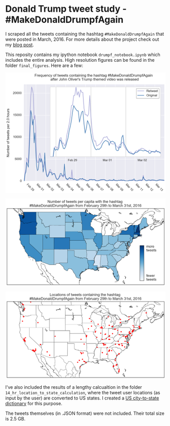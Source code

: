 # Donald Trump tweet study - #MakeDonaldDrumpfAgain
I scraped all the tweets containing the hashtag `#MakeDonaldDrumpfAgain` that were posted in March, 2016. For more details about the project check out my [blog post](https://galeascience.wordpress.com/2016/04/06/where-are-the-haters-at-a-twitter-study-on-donald-trump/).

This reposity contains my ipython notebook `drumpf_notebook.ipynb` which includes the entire analysis. High resolution figures can be found in the folder `final_figures`. Here are a few:

![](https://github.com/agalea91/Donald_Trump_tweet_study_-makedonalddrumpfagain/blob/master/final_figures/drumpf_tweet_frequency.png?raw=true)

![](https://github.com/agalea91/Donald_Trump_tweet_study_-makedonalddrumpfagain/blob/master/final_figures/tweets_per_capita_by_state_map.png?raw=true)

![](https://github.com/agalea91/Donald_Trump_tweet_study_-makedonalddrumpfagain/blob/master/final_figures/drumpf_tweet_locations.png?raw=true)

I've also included the results of a lengthy calcualtion in the folder `14_hr_location_to_state_calculation`, where the tweet user locations (as input by the user) are converted to US states. I created a [US city-to-state dictionary](https://galeascience.wordpress.com/2016/03/23/us-city-to-state-python-dictionary/) for this purpose.

The tweets themselves (in .JSON format) were not included. Their total size is 2.5 GB.
